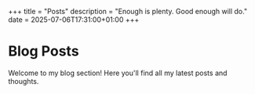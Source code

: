 +++
title = "Posts"
description = "Enough is plenty. Good enough will do."
date = 2025-07-06T17:31:00+01:00
+++

# Blog Posts

Welcome to my blog section! Here you'll find all my latest posts and thoughts.
